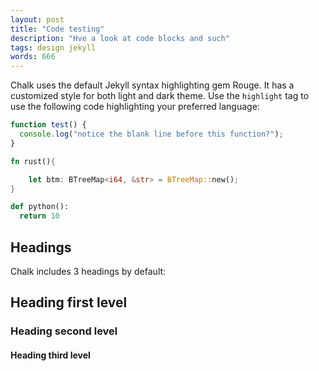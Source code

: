 ```yaml
---
layout: post
title: "Code testing"
description: "Hve a look at code blocks and such"
tags: design jekyll
words: 666
---
```


Chalk uses the default Jekyll syntax highlighting gem Rouge. It has a customized style for both light and dark theme.
Use the `highlight` tag to use the following code highlighting your preferred language:

```javascript
function test() {
  console.log("notice the blank line before this function?");
}
```


```rust
fn rust(){

    let btm: BTreeMap<i64, &str> = BTreeMap::new();
}
```

```python
def python():
  return 10
```

## Headings

Chalk includes 3 headings by default:

## Heading first level
### Heading second level
#### Heading third level

